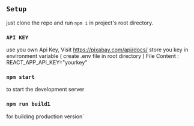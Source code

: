 

## `Setup`

just clone the repo and run `npm i` in project's root directory.


### `API KEY`
use you own Api Key, Visit https://pixabay.com/api/docs/ 
store you key in environment variable ( create .env file in root directory ) 
File Content : REACT_APP_API_KEY="yourkey"

### `npm start`
to start the development server

### `npm run build1`
for building production version`
